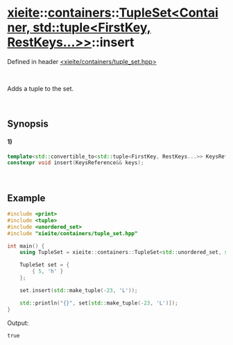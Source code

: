 # [xieite](../../../../../xieite.md)\:\:[containers](../../../../../containers.md)\:\:[TupleSet<Container, std::tuple<FirstKey, RestKeys...>>](../../../tuple_set.md)\:\:insert
Defined in header [<xieite/containers/tuple_set.hpp>](../../../../../../include/xieite/containers/tuple_set.hpp)

&nbsp;

Adds a tuple to the set.

&nbsp;

## Synopsis
#### 1)
```cpp
template<std::convertible_to<std::tuple<FirstKey, RestKeys...>> KeysReference>
constexpr void insert(KeysReference&& keys);
```

&nbsp;

## Example
```cpp
#include <print>
#include <tuple>
#include <unordered_set>
#include "xieite/containers/tuple_set.hpp"

int main() {
    using TupleSet = xieite::containers::TupleSet<std::unordered_set, std::tuple<int, char>>;

    TupleSet set = {
        { 5, 'h' }
    };

    set.insert(std::make_tuple(-23, 'L'));

    std::println("{}", set[std::make_tuple(-23, 'L')]);
}
```
Output:
```
true
```

